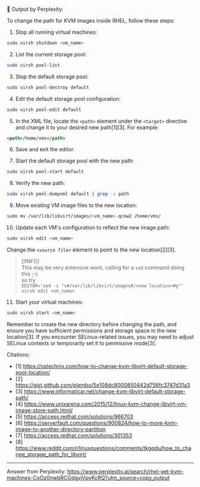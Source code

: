 🚧
Output by Perplexity:

To change the path for KVM images inside RHEL, follow these steps:

1. Stop all running virtual machines:
```bash
sudo virsh shutdown <vm_name>
```

2. List the current storage pool:
```bash
sudo virsh pool-list
```

3. Stop the default storage pool:
```bash
sudo virsh pool-destroy default
```

4. Edit the default storage pool configuration:
```bash
sudo virsh pool-edit default
```

5. In the XML file, locate the `<path>` element under the `<target>` directive and change it to your desired new path[1][3]. For example:
```xml
<path>/home/vms</path>
```

6. Save and exit the editor.

7. Start the default storage pool with the new path:
```bash
sudo virsh pool-start default
```

8. Verify the new path:
```bash
sudo virsh pool-dumpxml default | grep -i path
```

9. Move existing VM image files to the new location:
```bash
sudo mv /var/lib/libvirt/images/<vm_name>.qcow2 /home/vms/
```

10. Update each VM's configuration to reflect the new image path:
```bash
sudo virsh edit <vm_name>
```
Change the `<source file>` element to point to the new location[2][3].

> [!INFO]<br>
> This may be very extensive work, calling for a `sed` command doing this ;-)<br>
> so try <br>
> `EDITOR='sed -i "s#/var/lib/libvirt/images#/<new location>#g"' virsh edit <vm_name>`

11. Start your virtual machines:
```bash
sudo virsh start <vm_name>
```

Remember to create the new directory before changing the path, and ensure you have sufficient permissions and storage space in the new location[3]. If you encounter SELinux-related issues, you may need to adjust SELinux contexts or temporarily set it to permissive mode[3].

Citations:
- [1] https://ostechnix.com/how-to-change-kvm-libvirt-default-storage-pool-location/
- [2] https://gist.github.com/plembo/5e108dc8000850442d756fc3747d31a3
- [3] https://www.informaticar.net/change-kvm-libvirt-default-storage-path/
- [4] https://www.unixarena.com/2015/12/linux-kvm-change-libvirt-vm-image-store-path.html/
- [5] https://access.redhat.com/solutions/966703
- [6] https://serverfault.com/questions/900824/how-to-move-kvm-image-to-another-directory-partition
- [7] https://access.redhat.com/solutions/301353
- [8] https://www.reddit.com/r/linuxquestions/comments/tkgqdu/how_to_change_storage_path_for_libvirt/

---
Answer from Perplexity: https://www.perplexity.ai/search/rhel-get-kvm-machines-CoOz0nwbRCGdgyjVpyKcRQ?utm_source=copy_output
